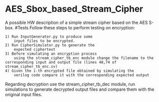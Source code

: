 # AES_Sbox_based_Stream_Cipher
A possible HW description of a simple stream cipher based on the AES S-box.
#Tests
Follow these steps to perform testing on encryption:

	1) Run InputGenerator.py to produce some
		input files to be encrypted.
	2) Run CipherSimulator.py to generate the
		expected ciphertext
	3) Before simulating an encryption process 
		using the stream_cipher_tb_enc module change the filename to the corresponding input and output file (lines 48,74 of stream_cipher_tb_enc.sv)
	4) Given the i-th encrypted file obtained by simulating the
	    verilog code compare it with the corresponding expected output

Regarding decryption use the stream_cipher_tb_dec module, run simulations to generate decrypted output files and compare them with the original input files. 